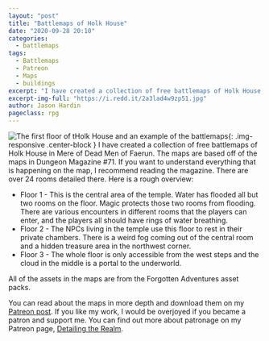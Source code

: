 ```yaml
---
layout: "post"
title: "Battlemaps of Holk House"
date: "2020-09-28 20:10"
categories:
  - battlemaps
tags:
  - Battlemaps
  - Patreon
  - Maps
  - buildings
excerpt: "I have created a collection of free battlemaps of Holk House in Mere of Dead Men of Faerun. The maps are based off of the maps in Dungeon Magazine #71."
excerpt-img-full: "https://i.redd.it/2a3lad4w9zp51.jpg"
author: Jason Hardin
pageclass: rpg
---
```

![The first floor of tHolk House and an example of the battlemaps](https://i.redd.it/2a3lad4w9zp51.jpg){: .img-responsive  .center-block }
I have created a collection of free battlemaps of Holk House in Mere of Dead Men of Faerun. The maps are based off of the maps in Dungeon Magazine #71.
If you want to understand everything that is happening on the map, I recommend reading the magazine. There are over 24 rooms detailed there. Here is a rough overview:
* Floor 1 -  This is the central area of the temple. Water has flooded all but two rooms on the floor. Magic protects those two rooms from flooding. There are various encounters in different rooms that the players can enter, and the players all should have rings of water breathing.
* Floor 2 - The NPCs living in the temple use this floor to rest in their private chambers. There is a weird fog coming out of the central room and a hidden treasure area in the northwest corner.
* Floor 3 - The whole floor is only accessible from the west steps and the cloud in the middle is a portal to the underworld.

All of the assets in the maps are from the Forgotten Adventures asset packs.

You can read about the maps in more depth and download them on my [Patreon post](https://www.patreon.com/posts/42122595). If you like my work, I would be overjoyed if you became a patron and support me. You can find out more about patronage on my Patreon page, [Detailing the Realm](https://www.patreon.com/detailingtherealm/posts?filters%5Btag%5D=Modular).